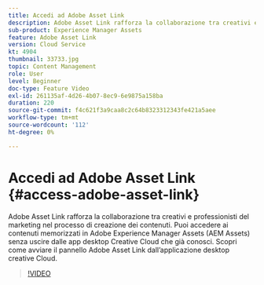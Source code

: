 ```yaml
---
title: Accedi ad Adobe Asset Link
description: Adobe Asset Link rafforza la collaborazione tra creativi e professionisti del marketing nel processo di creazione dei contenuti. Puoi accedere ai contenuti memorizzati in Adobe Experience Manager Assets (AEM Assets) senza uscire dalle app desktop Creative Cloud che già conosci. Scopri come avviare il pannello Adobe Asset Link dall’applicazione desktop creative Cloud.
sub-product: Experience Manager Assets
feature: Adobe Asset Link
version: Cloud Service
kt: 4904
thumbnail: 33733.jpg
topic: Content Management
role: User
level: Beginner
doc-type: Feature Video
exl-id: 261135af-4d26-4b07-8ec9-6e9875a158ba
duration: 220
source-git-commit: f4c621f3a9caa8c2c64b8323312343fe421a5aee
workflow-type: tm+mt
source-wordcount: '112'
ht-degree: 0%

---
```


# Accedi ad Adobe Asset Link {#access-adobe-asset-link}

Adobe Asset Link rafforza la collaborazione tra creativi e professionisti del marketing nel processo di creazione dei contenuti. Puoi accedere ai contenuti memorizzati in Adobe Experience Manager Assets (AEM Assets) senza uscire dalle app desktop Creative Cloud che già conosci. Scopri come avviare il pannello Adobe Asset Link dall’applicazione desktop creative Cloud.

>[!VIDEO](https://video.tv.adobe.com/v/33733?quality=12&learn=on)
